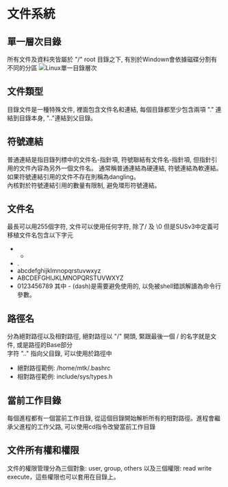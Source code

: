 
# 文件系統


單一層次目錄
---
所有文件及資料夾皆屬於 "/" root 目錄之下, 有別於Windown會依據磁碟分割有不同的分區
![Linux單一目錄層次](https://globalftphk.deltaww.com/File/SharedVerify?id=AlyZtstLOQslVonF6GGhVX5vBNKVQY)

文件類型
---
目錄文件是一種特殊文件, 裡面包含文件名和連結, 每個目錄都至少包含兩項 "." 連結到目錄本身, ".."連結到父目錄。

符號連結
---
普通連結是指目錄列標中的文件名-指針項, 符號聯結有文件名-指針項, 但指針引用的文件內容為另外一個文件名。  通常稱普通連結為硬連結, 符號連結為軟連結。  
如果符號連結引用的文件不存在則稱為dangling。  
內核對於符號連結引用的數量有限制, 避免環形符號連結。

文件名
---
最長可以用255個字符, 文件可以使用任何字符, 除了/ 及 \\0 但是SUSv3中定義可移植文件名包含以下字元
* -
* .
* abcdefghijklmnopqrstuvwxyz
* ABCDEFGHIJKLMNOPQRSTUVWXYZ
* 0123456789
其中 - (dash)是需要避免使用的, 以免被shell錯誤解讀為命令行參數。

路徑名
---
分為絕對路徑以及相對路徑, 絕對路徑以 "/" 開頭, 緊跟最後一個 / 的名字就是文件, 或是路徑的Base部分  
字符 ".." 指向父目錄, 可以使用於路徑中

* 絕對路徑範例: /home/mtk/.bashrc
* 相對路徑範例: include/sys/types.h

當前工作目錄
---
每個進程都有一個當前工作目錄, 從這個目錄開始解析所有的相對路徑。進程會繼承父進程的工作父路, 可以使用cd指令改變當前工作目錄

文件所有權和權限
---
文件的權限管理分為三個對象: user, group, others 以及三個權限: read write execute，這些權限也可以套用在目錄上。























